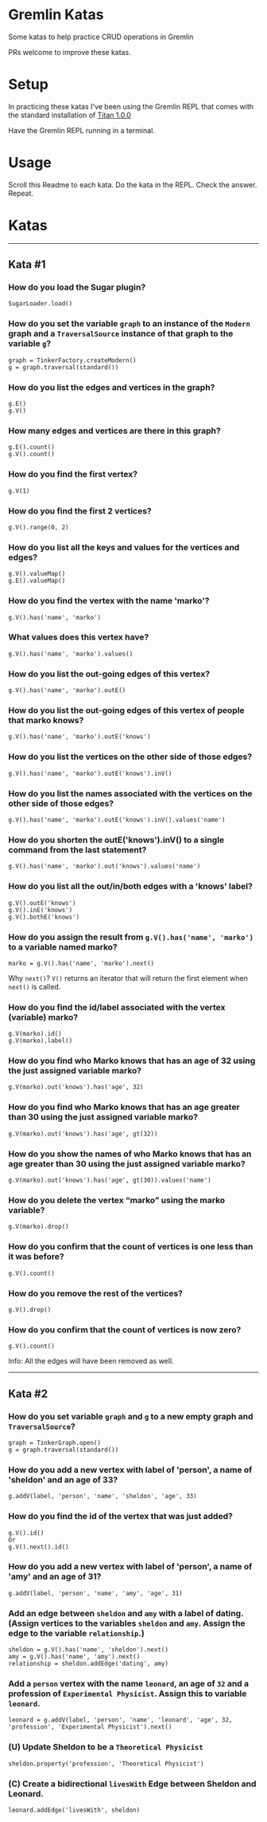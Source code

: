 # Gremlin Katas
Some katas to help practice CRUD operations in Gremlin

PRs welcome to improve these katas.

# Setup
In practicing these katas I've been using the Gremlin REPL that comes
with the standard installation of [Titan 1.0.0](http://thinkaurelius.github.io/titan/)

Have the Gremlin REPL running in a terminal.

# Usage
Scroll this Readme to each kata. Do the kata in the REPL. Check the answer. Repeat.

# Katas

---

## Kata \#1

### How do you load the Sugar plugin?

```
SugarLoader.load()
```

### How do you set the variable `graph` to an instance of the `Modern` graph and a `TraversalSource` instance of that graph to the variable `g`?

```
graph = TinkerFactory.createModern()
g = graph.traversal(standard())
```

### How do you list the edges and vertices in the graph?

```
g.E()
g.V()
```

### How many edges and vertices are there in this graph?

```
g.E().count()
g.V().count()
```

### How do you find the first vertex?

```
g.V(1)
```

### How do you find the first 2 vertices?

```
g.V().range(0, 2)
```

### How do you list all the keys and values for the vertices and edges?

```
g.V().valueMap()
g.E().valueMap()
```

### How do you find the vertex with the name 'marko'?

```
g.V().has('name', 'marko')
```

### What values does this vertex have?

```
g.V().has('name', 'marko').values()
```

### How do you list the out-going edges of this vertex?

```
g.V().has('name', 'marko').outE()
```

### How do you list the out-going edges of this vertex of people that marko knows?

```
g.V().has('name', 'marko').outE('knows')
```

### How do you list the vertices on the other side of those edges?

```
g.V().has('name', 'marko').outE('knows').inV()
```

### How do you list the names associated with the vertices on the other side of those edges?

```
g.V().has('name', 'marko').outE('knows').inV().values('name')
```

### How do you shorten the outE('knows').inV() to a single command from the last statement?

```
g.V().has('name', 'marko').out('knows').values('name')
```

### How do you list all the out/in/both edges with a 'knows' label?

```
g.V().outE('knows')
g.V().inE('knows')
g.V().bothE('knows')
```

### How do you assign the result from `g.V().has('name', 'marko')` to a variable named marko?

```
marko = g.V().has('name', 'marko').next()
```

Why `next()`? `V()` returns an iterator that will return the first element when `next()` is called.

### How do you find the id/label associated with the vertex (variable) marko?

```
g.V(marko).id()
g.V(marko).label()
```

### How do you find who Marko knows that has an age of 32 using the just assigned variable marko?

```
g.V(marko).out('knows').has('age', 32)
```

### How do you find who Marko knows that has an age greater than 30 using the just assigned variable marko?

```
g.V(marko).out('knows').has('age', gt(32))
```

### How do you show the names of who Marko knows that has an age greater than 30 using the just assigned variable marko?

```
g.V(marko).out('knows').has('age', gt(30)).values('name')
```

### How do you delete the vertex “marko” using the marko variable?

```
g.V(marko).drop()
```

### How do you confirm that the count of vertices is one less than it was before?

```
g.V().count()
```

### How do you remove the rest of the vertices?

```
g.V().drop()
```

### How do you confirm that the count of vertices is now zero?

```
g.V().count()
```

Info: All the edges will have been removed as well.

---

## Kata \#2

### How do you set variable `graph` and `g` to a new empty graph and `TraversalSource`?

```
graph = TinkerGraph.open()
g = graph.traversal(standard())
```

### How do you add a new vertex with label of 'person', a name of 'sheldon' and an age of 33?

```
g.addV(label, 'person', 'name', 'sheldon', 'age', 33)
```

### How do you find the id of the vertex that was just added?

```
g.V().id()
Or
g.V().next().id()
```

### How do you add a new vertex with label of 'person', a name of 'amy' and an age of 31?

```
g.addV(label, 'person', 'name', 'amy', 'age', 31)
```

### Add an edge between `sheldon` and `amy` with a label of dating. (Assign vertices to the variables `sheldon` and `amy`. Assign the edge to the variable `relationship`.)

```
sheldon = g.V().has('name', 'sheldon').next()
amy = g.V().has('name', 'amy').next()
relationship = sheldon.addEdge('dating', amy)
```

### Add a `person` vertex with the name `leonard`, an age of `32` and a profession of `Experimental Physicist`. Assign this to variable `leonard`.

```
leonard = g.addV(label, 'person', 'name', 'leonard', 'age', 32, 'profession', 'Experimental Physicist').next()
```

### (U) Update Sheldon to be a `Theoretical Physicist`

```
sheldon.property('profession', 'Theoretical Physicist')
```

### (C) Create a bidirectional `livesWith` Edge between Sheldon and Leonard.

```
leonard.addEdge('livesWith', sheldon)
```
